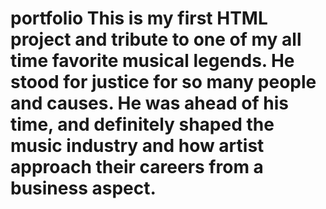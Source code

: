 # portfolio This is my first HTML project and tribute to one of my all time favorite musical legends. He stood for justice for so many people and causes. He was ahead of his time, and definitely shaped the music industry and how artist approach their careers from a business aspect. 

